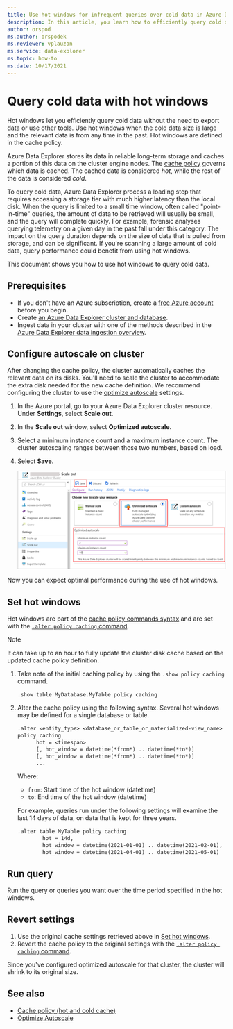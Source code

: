```yaml
---
title: Use hot windows for infrequent queries over cold data in Azure Data Explorer
description: In this article, you learn how to efficiently query cold data in Azure Data Explorer.
author: orspod
ms.author: orspodek
ms.reviewer: vplauzon
ms.service: data-explorer
ms.topic: how-to
ms.date: 10/17/2021
---
```

# Query cold data with hot windows

Hot windows let you efficiently query cold data without the need to export data or use other tools. Use hot windows when the cold data size is large and the relevant data is from any time in the past. Hot windows are defined in the cache policy.

Azure Data Explorer stores its data in reliable long-term storage and caches a portion of this data on the cluster engine nodes. The [cache policy](/azure/data-explorer/kusto/management/cachepolicy) governs which data is cached. The cached data is considered *hot*, while the rest of the data is considered *cold*.  

To query cold data, Azure Data Explorer process a loading step that requires accessing a storage tier with much higher latency than the local disk. When the query is limited to a small time window, often called "point-in-time" queries, the amount of data to be retrieved will usually be small, and the query will complete quickly. For example,  forensic analyses querying telemetry on a given day in the past fall under this category. The impact on the query duration depends on the size of data that is pulled from storage, and can be significant. If you're scanning a large amount of cold data, query performance could benefit from using hot windows.



This document shows you how to use hot windows to query cold data.

## Prerequisites

* If you don't have an Azure subscription, create a [free Azure account](https://azure.microsoft.com/free/) before you begin.
* Create [an Azure Data Explorer cluster and database](create-cluster-database-portal.md).
* Ingest data in your cluster with one of the methods described in the [Azure Data Explorer data ingestion overview](ingest-data-overview.md).

## Configure autoscale on cluster

After changing the cache policy, the cluster automatically caches the relevant data on its disks. You'll need to scale the cluster to accommodate the extra disk needed for the new cache definition. We recommend configuring the cluster to use the [optimize autoscale](manage-cluster-horizontal-scaling.md) settings.

1. In the Azure portal, go to your Azure Data Explorer cluster resource. Under **Settings**, select **Scale out**. 

1. In the **Scale out** window, select **Optimized autoscale**.

1. Select a minimum instance count and a maximum instance count. The cluster autoscaling ranges between those two numbers, based on load.

1. Select **Save**.

   ![Optimized autoscale method.](media/manage-cluster-horizontal-scaling/optimized-autoscale-method.png)

Now you can expect optimal performance during the use of hot windows.

## Set hot windows

Hot windows are part of the [cache policy commands syntax](kusto/management/cache-policy.md) and are set with the [`.alter policy caching` command](/azure/data-explorer/kusto/management/cachepolicy#alter-the-cache-policy).

> [!NOTE]
> It can take up to an hour to fully update the cluster disk cache based on the updated cache policy definition.

1. Take note of the initial caching policy by using the `.show policy caching` command.

    ```kusto
    .show table MyDatabase.MyTable policy caching 
    ```

1. Alter the cache policy using the following syntax.  Several hot windows may be defined for a single database or table.

    ```kusto
    .alter <entity_type> <database_or_table_or_materialized-view_name> policy caching 
          hot = <timespan> 
          [, hot_window = datetime(*from*) .. datetime(*to*)] 
          [, hot_window = datetime(*from*) .. datetime(*to*)] 
          ...
    ```
    
    Where:
    * `from`:  Start time of the hot window (datetime)
    * `to`:  End time of the hot window (datetime)
    
    For example, queries run under the following settings will examine the last 14 days of data, on data that is kept for three years.
    
    ```kusto
    .alter table MyTable policy caching 
            hot = 14d,
            hot_window = datetime(2021-01-01) .. datetime(2021-02-01),
            hot_window = datetime(2021-04-01) .. datetime(2021-05-01)
    ```

## Run query

Run the query or queries you want over the time period specified in the hot windows.

## Revert settings

1. Use the original cache settings retrieved above in [Set hot windows](#set-hot-windows).
1. Revert the cache policy to the original settings with the [`.alter policy caching` command](kusto/management/cache-policy.md#alter-the-cache-policy).

Since you've configured optimized autoscale for that cluster, the cluster will shrink to its original size.

## See also

* [Cache policy (hot and cold cache)](kusto/management/cachepolicy.md)
* [Optimize Autoscale](manage-cluster-horizontal-scaling.md)
